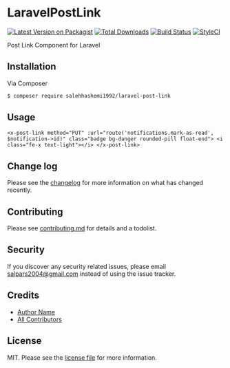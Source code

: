 # LaravelPostLink

[![Latest Version on Packagist][ico-version]][link-packagist]
[![Total Downloads][ico-downloads]][link-downloads]
[![Build Status][ico-travis]][link-travis]
[![StyleCI][ico-styleci]][link-styleci]

Post Link Component for Laravel
## Installation

Via Composer

``` bash
$ composer require salehhashemi1992/laravel-post-link
```

## Usage
`<x-post-link method="PUT" :url="route('notifications.mark-as-read', $notification->id)"
class="badge bg-danger rounded-pill float-end">
<i class="fe-x text-light"></i>
</x-post-link>`

## Change log

Please see the [changelog](changelog.md) for more information on what has changed recently.

## Contributing

Please see [contributing.md](contributing.md) for details and a todolist.

## Security

If you discover any security related issues, please email salpars2004@gmail.com instead of using the issue tracker.

## Credits

- [Author Name][link-author]
- [All Contributors][link-contributors]

## License

MIT. Please see the [license file](license.md) for more information.

[ico-version]: https://img.shields.io/packagist/v/salehhashemi1992/laravel-post-link.svg?style=flat-square
[ico-downloads]: https://img.shields.io/packagist/dt/salehhashemi1992/laravel-post-link.svg?style=flat-square
[ico-travis]: https://img.shields.io/travis/salehhashemi1992/laravel-post-link/master.svg?style=flat-square
[ico-styleci]: https://styleci.io/repos/12345678/shield

[link-packagist]: https://packagist.org/packages/salehhashemi1992/laravel-post-link
[link-downloads]: https://packagist.org/packages/salehhashemi1992/laravel-post-link
[link-travis]: https://travis-ci.org/salehhashemi1992/laravel-post-link
[link-styleci]: https://styleci.io/repos/12345678
[link-author]: https://github.com/salehhashemi1992
[link-contributors]: ../../contributors
